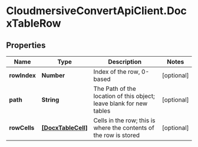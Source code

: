 # CloudmersiveConvertApiClient.DocxTableRow

## Properties
Name | Type | Description | Notes
------------ | ------------- | ------------- | -------------
**rowIndex** | **Number** | Index of the row, 0-based | [optional] 
**path** | **String** | The Path of the location of this object; leave blank for new tables | [optional] 
**rowCells** | [**[DocxTableCell]**](DocxTableCell.md) | Cells in the row; this is where the contents of the row is stored | [optional] 


